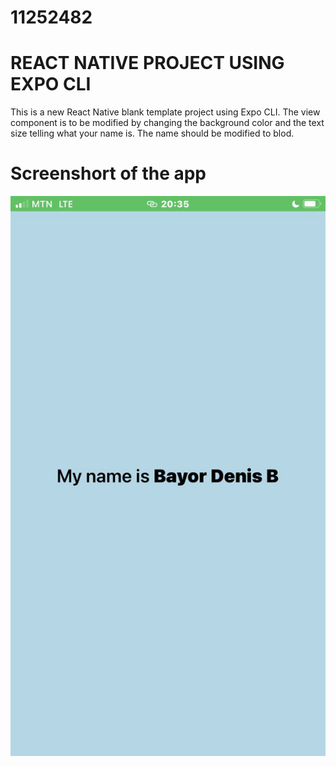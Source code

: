 # 11252482

# REACT NATIVE PROJECT USING EXPO CLI
This is a new React Native blank template project using Expo CLI.
The view component is to be modified by changing the background color and the text size telling what your name is.
The name should be modified to blod.

# Screenshort of the app
![alt text](Screenshort.jpg)

